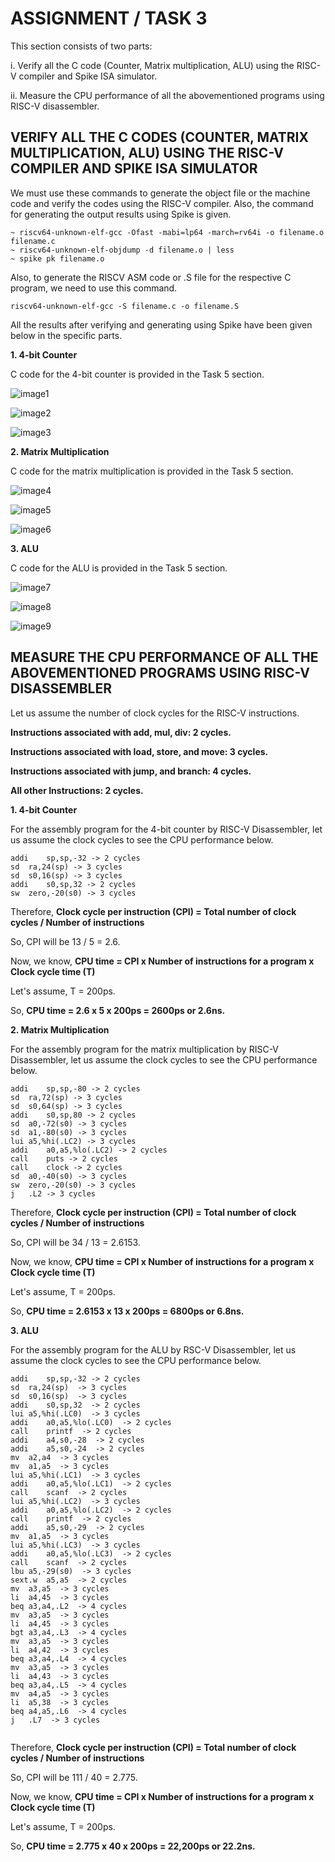 # ASSIGNMENT / TASK 3 #

This section consists of two parts:

i. Verify all the C code (Counter, Matrix multiplication, ALU) using the RISC-V compiler and Spike ISA simulator.

ii. Measure the CPU performance of all the abovementioned programs using RISC-V disassembler.

## VERIFY ALL THE C CODES (COUNTER, MATRIX MULTIPLICATION, ALU) USING THE RISC-V COMPILER AND SPIKE ISA SIMULATOR ##

We must use these commands to generate the object file or the machine code and verify the codes using the RISC-V compiler. Also, the command for generating the output results using Spike is given.    
```
~ riscv64-unknown-elf-gcc -Ofast -mabi=lp64 -march=rv64i -o filename.o filename.c
~ riscv64-unknown-elf-objdump -d filename.o | less
~ spike pk filename.o
```
Also, to generate the RISCV ASM code or .S file for the respective C program, we need to use this command.
```
riscv64-unknown-elf-gcc -S filename.c -o filename.S
```

All the results after verifying and generating using Spike have been given below in the specific parts.

**1. 4-bit Counter**

 C code for the 4-bit counter is provided in the Task 5 section. 

![image1](/week2/task5/RISCV_commands_counter.png)

![image2](/week2/task5/counter_assembly.png)

![image3](/week2/task5/spike_output_counter.png)


**2. Matrix Multiplication**

 C code for the matrix multiplication is provided in the Task 5 section. 

![image4](/week2/task5/RISCV_commands_matmul.png)

![image5](/week2/task5/matmul_assembly.png)

![image6](/week2/task5/spike_output_matmul.png)

**3. ALU**

 C code for the ALU is provided in the Task 5 section. 

![image7](/week2/task5/RISCV_commands_ALU.png)

![image8](/week2/task5/ALU_assembly.png)

![image9](/week2/task5/spike_output_ALU.png)

## MEASURE THE CPU PERFORMANCE OF ALL THE ABOVEMENTIONED PROGRAMS USING RISC-V DISASSEMBLER ##

Let us assume the number of clock cycles for the RISC-V instructions.

**Instructions associated with add, mul, div: 2 cycles.**

**Instructions associated with load, store, and move: 3 cycles.**

**Instructions associated with jump, and branch: 4 cycles.**

**All other Instructions: 2 cycles.**

**1. 4-bit Counter**

For the assembly program for the 4-bit counter by RISC-V Disassembler, let us assume the clock cycles to see the CPU performance below.
```
addi	sp,sp,-32 -> 2 cycles
sd	ra,24(sp) -> 3 cycles
sd	s0,16(sp) -> 3 cycles
addi	s0,sp,32 -> 2 cycles
sw	zero,-20(s0) -> 3 cycles 
```
Therefore, 
**Clock cycle per instruction (CPI) = Total number of clock cycles / Number of instructions**

So, CPI will be 13 / 5 = 2.6.

Now, we know, **CPU time = CPI x Number of instructions for a program x Clock cycle time (T)**

Let's assume, T = 200ps.

So, **CPU time = 2.6 x 5 x 200ps = 2600ps or 2.6ns.**

**2. Matrix Multiplication**

For the assembly program for the matrix multiplication by RISC-V Disassembler, let us assume the clock cycles to see the CPU performance below.
```
addi	sp,sp,-80 -> 2 cycles
sd	ra,72(sp) -> 3 cycles
sd	s0,64(sp) -> 3 cycles
addi	s0,sp,80 -> 2 cycles
sd	a0,-72(s0) -> 3 cycles
sd	a1,-80(s0) -> 3 cycles
lui	a5,%hi(.LC2) -> 3 cycles
addi	a0,a5,%lo(.LC2) -> 2 cycles
call	puts -> 2 cycles
call	clock -> 2 cycles
sd	a0,-40(s0) -> 3 cycles
sw	zero,-20(s0) -> 3 cycles
j	.L2 -> 3 cycles
```
Therefore, 
**Clock cycle per instruction (CPI) = Total number of clock cycles / Number of instructions**

So, CPI will be 34 / 13 = 2.6153.

Now, we know, **CPU time = CPI x Number of instructions for a program x Clock cycle time (T)**

Let's assume, T = 200ps.

So, **CPU time = 2.6153 x 13 x 200ps = 6800ps or 6.8ns.**

**3. ALU**

For the assembly program for the ALU by RSC-V Disassembler, let us assume the clock cycles to see the CPU performance below.
```
addi	sp,sp,-32 -> 2 cycles
sd	ra,24(sp)  -> 3 cycles
sd	s0,16(sp)  -> 3 cycles
addi	s0,sp,32  -> 2 cycles
lui	a5,%hi(.LC0)  -> 3 cycles
addi	a0,a5,%lo(.LC0)  -> 2 cycles
call	printf  -> 2 cycles
addi	a4,s0,-28  -> 2 cycles
addi	a5,s0,-24  -> 2 cycles
mv	a2,a4  -> 3 cycles
mv	a1,a5  -> 3 cycles
lui	a5,%hi(.LC1)  -> 3 cycles
addi	a0,a5,%lo(.LC1)  -> 2 cycles
call	scanf  -> 2 cycles
lui	a5,%hi(.LC2)  -> 3 cycles
addi	a0,a5,%lo(.LC2)  -> 2 cycles
call	printf  -> 2 cycles
addi	a5,s0,-29  -> 2 cycles
mv	a1,a5  -> 3 cycles
lui	a5,%hi(.LC3)  -> 3 cycles
addi	a0,a5,%lo(.LC3)  -> 2 cycles
call	scanf  -> 2 cycles
lbu	a5,-29(s0)  -> 3 cycles
sext.w	a5,a5  -> 2 cycles
mv	a3,a5  -> 3 cycles
li	a4,45  -> 3 cycles
beq	a3,a4,.L2  -> 4 cycles
mv	a3,a5  -> 3 cycles
li	a4,45  -> 3 cycles
bgt	a3,a4,.L3  -> 4 cycles
mv	a3,a5  -> 3 cycles
li	a4,42  -> 3 cycles
beq	a3,a4,.L4  -> 4 cycles
mv	a3,a5  -> 3 cycles
li	a4,43  -> 3 cycles
beq	a3,a4,.L5  -> 4 cycles
mv	a4,a5  -> 3 cycles
li	a5,38  -> 3 cycles
beq	a4,a5,.L6  -> 4 cycles
j	.L7  -> 3 cycles
 
```
Therefore, 
**Clock cycle per instruction (CPI) = Total number of clock cycles / Number of instructions**

So, CPI will be  111 / 40 = 2.775.

Now, we know, **CPU time = CPI x Number of instructions for a program x Clock cycle time (T)**

Let's assume, T = 200ps.

So, **CPU time = 2.775 x 40 x 200ps = 22,200ps or 22.2ns.**
